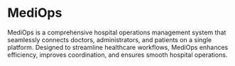# MediOps
MediOps is a comprehensive hospital operations management system that seamlessly connects doctors, administrators, and patients on a single platform. Designed to streamline healthcare workflows, MediOps enhances efficiency, improves coordination, and ensures smooth hospital operations.

